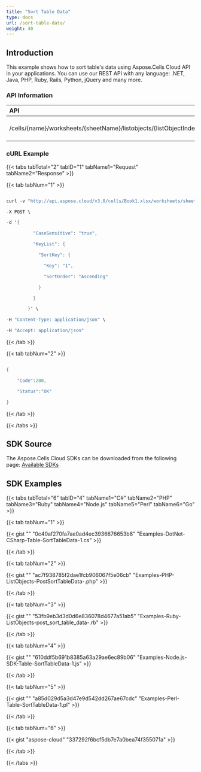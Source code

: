 ```yaml
---
title: "Sort Table Data"
type: docs
url: /sort-table-data/
weight: 40
---
```


## **Introduction**
This example shows how to sort table's data using Aspose.Cells Cloud API in your applications. You can use our REST API with any language: .NET, Java, PHP, Ruby, Rails, Python, jQuery and many more.
### **API Information**

|**API**|**Type**|**Description**|**Resource Link**|
| :- | :- | :- | :- |
|/cells/{name}/worksheets/{sheetName}/listobjects/{listObjectIndex}/sort|POST|Sorts list object in worksheet|[PostWorksheetListObjectSortTable](https://apireference.aspose.cloud/cells/#/ListObjects/PostWorksheetListObjectSortTable)|
### **cURL Example**
{{< tabs tabTotal="2" tabID="1" tabName1="Request" tabName2="Response" >}}

{{< tab tabNum="1" >}}

```java

curl -v "http://api.aspose.cloud/v3.0/cells/Book1.xlsx/worksheets/sheet7/listobjects/1/sort?appSid=xxxx&signature=xxxx" \      

-X POST \      

-d '{

          "CaseSensitive": "true",

          "KeyList": {

            "SortKey": {

              "Key": "1",

              "SortOrder": "Ascending"

            }

          }

        }' \      

-H "Content-Type: application/json" \      

-H "Accept: application/json"

```

{{< /tab >}}

{{< tab tabNum="2" >}}

```java

{

	"Code":200,

	"Status":"OK"

}

```

{{< /tab >}}

{{< /tabs >}}
## **SDK Source**
The Aspose.Cells Cloud SDKs can be downloaded from the following page: [Available SDKs](/available-sdks/)
## **SDK Examples**
{{< tabs tabTotal="6" tabID="4" tabName1="C#" tabName2="PHP" tabName3="Ruby" tabName4="Node.js" tabName5="Perl" tabName6="Go" >}}

{{< tab tabNum="1" >}}

{{< gist "" "0c40af270fa7ae0ad4ec3936676653b8" "Examples-DotNet-CSharp-Table-SortTableData-1.cs" >}}

{{< /tab >}}

{{< tab tabNum="2" >}}

{{< gist "" "ac7f938785f2dae1fcb906067f5e06cb" "Examples-PHP-ListObjects-PostSortTableData-.php" >}}

{{< /tab >}}

{{< tab tabNum="3" >}}

{{< gist "" "53fb9eb3d3d0d6e836078d4677a51ab5" "Examples-Ruby-ListObjects-post_sort_table_data-.rb" >}}

{{< /tab >}}

{{< tab tabNum="4" >}}

{{< gist "" "610ddf5b691b8385a63a29ae6ec89b06" "Examples-Node.js-SDK-Table-SortTableData-1.js" >}}

{{< /tab >}}

{{< tab tabNum="5" >}}

{{< gist "" "a85d029d5a3d47e9d542dd267ae67cdc" "Examples-Perl-Table-SortTableData-1.pl" >}}

{{< /tab >}}

{{< tab tabNum="6" >}}

{{< gist "aspose-cloud" "337292f6bcf5db7e7a0bea74f355071a" >}}

{{< /tab >}}

{{< /tabs >}}
